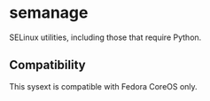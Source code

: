 # semanage

SELinux utilities, including those that require Python.

## Compatibility

This sysext is compatible with Fedora CoreOS only.
